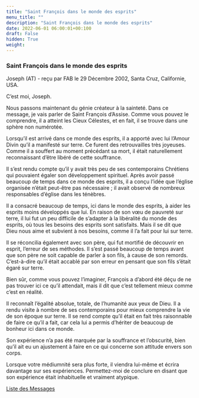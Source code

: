```yaml
---
title: "Saint François dans le monde des esprits"
menu_title: ""
description: "Saint François dans le monde des esprits"
date: 2022-06-01 06:00:01+00:100
draft: False
hidden: True
weight:
---
```

### Saint François dans le monde des esprits

Joseph (AT) - reçu par FAB le 29 Décembre 2002, Santa Cruz, Californie, USA.

C’est moi, Joseph.

Nous passons maintenant du génie créateur à la sainteté. Dans ce message, je vais parler de Saint François d’Assise. Comme vous pouvez le comprendre, il a atteint les Cieux Célestes, et en fait, il se trouve dans une sphère non numérotée.

Lorsqu’il est arrivé dans ce monde des esprits, il a apporté avec lui l’Amour Divin qu’il a manifesté sur terre. Ce furent des retrouvailles très joyeuses. Comme il a souffert au moment précédant sa mort, il était naturellement reconnaissant d’être libéré de cette souffrance.

Il s’est rendu compte qu’il y avait très peu de ses contemporains Chrétiens qui pouvaient égaler son développement spirituel. Après avoir passé beaucoup de temps dans ce monde des esprits, il a conçu l’idée que l’église organisée n’était peut-être pas nécessaire ; il avait observé de nombreux responsables d’église dans les ténèbres.

Il a consacré beaucoup de temps, ici dans le monde des esprits, à aider les esprits moins développés que lui. En raison de son vœu de pauvreté sur terre, il lui fut un peu difficile de s’adapter à la libéralité du monde des esprits, où tous les besoins des esprits sont satisfaits. Mais il se dit que Dieu nous aime et subvient à nos besoins, comme il l’a fait pour lui sur terre.

Il se réconcilia également avec son père, qui fut mortifié de découvrir en esprit, l’erreur de ses méthodes. Il s’est passé beaucoup de temps avant que son père ne soit capable de parler à son fils, à cause de son remords. C’est-à-dire qu’il était accablé par son erreur en pensant que son fils s’était égaré sur terre.

Bien sûr, comme vous pouvez l’imaginer, François a d’abord été déçu de ne pas trouver ici ce qu’il attendait, mais il dit que c’est tellement mieux comme c’est en réalité.

Il reconnaît l’égalité absolue, totale, de l’humanité aux yeux de Dieu. Il a rendu visite à nombre de ses contemporains pour mieux comprendre la vie de son époque sur terre. Il se rend compte qu’il était en fait très raisonnable de faire ce qu’il a fait, car cela lui a permis d’hériter de beaucoup de bonheur ici dans ce monde.

Son expérience n’a pas été marquée par la souffrance et l’obscurité, bien qu’il ait eu un ajustement à faire en ce qui concerne son attitude envers son corps.

Lorsque votre médiumnité sera plus forte, il viendra lui-même et écrira davantage sur ses expériences. Permettez-moi de conclure en disant que son expérience était inhabituelle et vraiment atypique.

[Liste des Messages](/fr-contemporary-messages/fr-contemporary-messages-by-date-order/fr-contemporary-messages-2002)
